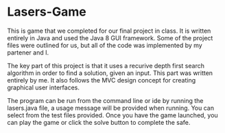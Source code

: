 # Lasers-Game

This is game that we completed for our final project in class. It is written entirely in Java and used the Java 8 GUI framework. Some of the project files were outlined for us, but all of the code was implemented by my partener and I.

The key part of this project is that it uses a recurive depth first search algorithm in order to find a solution, given an input. This part was written entirely by me. It also follows the MVC design concept for creating graphical user interfaces.

The program can be run from the command line or ide by running the lasers.java file, a usage message will be provided when running. You can select from the test files provided. Once you have the game launched, you can play the game or click the solve button to complete the safe.

